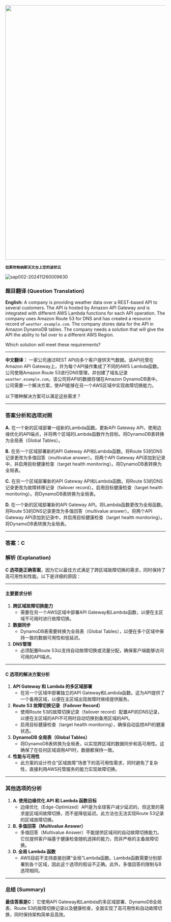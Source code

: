 <img src="https://www.bjp.org.cn/upload/image/2024/11/19/1731993418298054635.jpg" width="800" />  

<small>**拉斯坎帕纳斯天文台上空的波状云**</small>  



![sap002-202411260009630](https://aea62e6.webp.li/2024/11/sap002-202411260009630.png)



### 题目翻译 (Question Translation)

**English:**
 A company is providing weather data over a REST-based API to several customers. The API is hosted by Amazon API Gateway and is integrated with different AWS Lambda functions for each API operation. The company uses Amazon Route 53 for DNS and has created a resource record of `weather.example.com`. The company stores data for the API in Amazon DynamoDB tables.
 The company needs a solution that will give the API the ability to fail over to a different AWS Region.

Which solution will meet these requirements?

------

**中文翻译：**
 一家公司通过REST API向多个客户提供天气数据。该API托管在Amazon API Gateway上，并为每个API操作集成了不同的AWS Lambda函数。公司使用Amazon Route 53进行DNS管理，并创建了域名记录`weather.example.com`。该公司将API的数据存储在Amazon DynamoDB表中。
 公司需要一个解决方案，使API能够在另一个AWS区域中实现故障切换能力。

以下哪种解决方案可以满足这些需求？

------

### 答案分析和选项对照

**A.**
 在一个新的区域部署一组新的Lambda函数。更新API Gateway API，使用边缘优化的API端点，并将两个区域的Lambda函数作为目标。将DynamoDB表转换为全局表（Global Tables）。

**B.**
 在另一个区域部署新的API Gateway API和Lambda函数。将Route 53的DNS记录更改为多值回答（multivalue answer）。将两个API Gateway API添加到记录中，并启用目标健康检查（target health monitoring）。将DynamoDB表转换为全局表。

**C.**
 在另一个区域部署新的API Gateway API和Lambda函数。将Route 53的DNS记录更改为故障转移记录（failover record）。启用目标健康检查（target health monitoring）。将DynamoDB表转换为全局表。

**D.**
 在一个新的区域部署新的API Gateway API。将Lambda函数更改为全局函数。将Route 53的DNS记录更改为多值回答（multivalue answer）。将两个API Gateway API添加到记录中，并启用目标健康检查（target health monitoring）。将DynamoDB表转换为全局表。

------

### 答案：**C**

### 解析 (Explanation)

**C 选项是正确答案**，因为它以最佳方式满足了跨区域故障切换的需求，同时保持了高可用性和性能。以下是详细的原因：

------

#### **主要要求分析**

1. **跨区域故障切换能力**
    - 需要在另一个AWS区域中部署API Gateway和Lambda函数，以便在主区域不可用时进行故障切换。
2. **数据同步**
    - DynamoDB表需要转换为全局表（Global Tables），以便在多个区域中保持一致的数据可用性和低延迟。
3. **DNS管理**
    - 必须配置Route 53以支持自动故障切换或流量分配，确保客户端能够访问可用的API端点。

------

#### **C 选项的解决方案分析**

1. **API Gateway 和 Lambda 的多区域部署**
    - 在另一个区域中部署独立的API Gateway和Lambda函数。这为API提供了一个备用区域，以便在主区域出现故障时继续提供服务。
2. **Route 53 故障切换记录（Failover Record）**
    - 使用Route 53的故障切换记录（failover record）配置API的DNS记录，以便在主区域的API不可用时自动切换到备用区域的API。
    - 启用目标健康检查（target health monitoring），确保自动监控API的健康状态。
3. **DynamoDB 全局表（Global Tables）**
    - 将DynamoDB表转换为全局表，以实现跨区域的数据同步和高可用性。这确保了在任何区域调用API时，数据都保持一致。
4. **性能与可用性**
    - 此方案的设计符合“区域故障”场景下的高可用性需求，同时避免了复杂性，直接利用AWS托管服务的能力实现故障切换。

------

### 其他选项的分析

1. **A. 使用边缘优化 API 和 Lambda 函数目标**
    - 边缘优化（Edge-Optimized）API是为全球客户减少延迟的，但这里的需求是区域间故障切换，而不是降低延迟。此方法也无法实现Route 53记录的区域故障切换。
2. **B. 多值回答（Multivalue Answer）**
    - 多值回答（Multivalue Answer）不能提供区域间的自动故障切换能力。它仅提供客户端基于健康检查随机选择的能力，而非严格的主备故障切换。
3. **D. 全局 Lambda 函数**
    - AWS目前不支持直接创建“全局”Lambda函数。Lambda函数需要分别部署到各个区域，因此这个选项的假设不正确。此外，多值回答的限制与B选项相同。

------

### 总结 (Summary)

**最佳答案是C：** 它使用API Gateway和Lambda的多区域部署、DynamoDB全局表、Route 53的故障切换记录以及健康检查，全面实现了高可用性和自动故障切换，同时保持架构简单且高效。